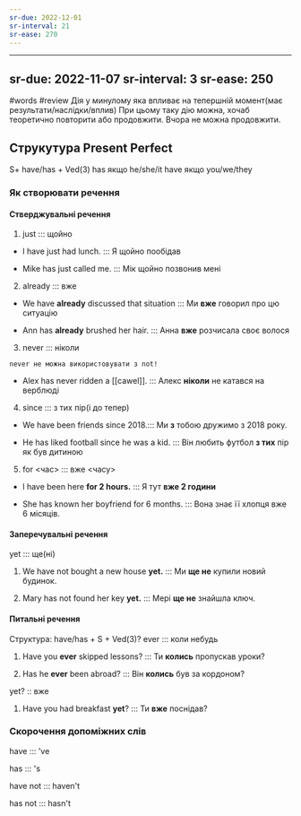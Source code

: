 ```yaml
---
sr-due: 2022-12-01
sr-interval: 21
sr-ease: 270
---
```


---
sr-due: 2022-11-07
sr-interval: 3
sr-ease: 250
---

#words #review
Дія у минулому яка впливає на тепершній момент(має результати/наслідки/вплив)
При цьому таку дію можна, хочаб теоретично повторити або продовжити.
Вчора не можна продовжити.
## Струкутура Present Perfect
S+ have/has + Ved(3)
has якщо he/she/it
have якщо you/we/they
### Як створювати речення

#### Стверджувальні речення
1. just ::: щойно
<!--SR:!2023-01-12,39,260!2022-12-08,4,241-->
-  l have just had lunch. ::: Я щойно пообідав
<!--SR:!2023-01-14,40,261!2022-12-09,4,241-->
- Mike has just called me. ::: Мік щойно позвонив мені
<!--SR:!2022-12-14,7,230!2023-01-10,36,250-->
2. already ::: вже
<!--SR:!2023-01-09,37,250!2023-01-12,39,261-->
- We have **already** discussed that situation ::: Ми **вже** говорил про цю ситуацію
<!--SR:!2023-01-03,31,250!2023-01-14,40,260-->
- Ann has **already** brushed her hair. ::: Анна **вже** розчисала своє волося
<!--SR:!2023-01-10,37,250!2023-01-14,40,261-->
3. never ::: ніколи
<!--SR:!2023-01-14,40,260!2023-01-15,41,261-->
	never не можна використовувати з not!
- Alex has never ridden a [[cawel]]. ::: Алекс **ніколи** не катався на верблюді
<!--SR:!2023-01-01,29,250!2022-12-08,4,241-->
4. since ::: з тих пір(і до тепер)
<!--SR:!2023-01-04,32,250!2023-01-09,37,261-->
-  We have been friends since 2018.::: Ми **з** тобою дружимо з 2018 року.
<!--SR:!2023-01-07,34,250!2023-01-10,38,260-->
-  He has liked football since he was a kid. ::: Він любить футбол **з тих** пір як був дитиною
<!--SR:!2023-01-08,34,250!2022-12-08,4,241-->
5. for <час> ::: вже <часу>
<!--SR:!2023-01-13,39,250!2023-01-08,36,261-->
-  l have been here **for 2 hours.** ::: Я тут **вже 2 години**
<!--SR:!2023-01-06,34,250!2023-01-12,39,261-->
-  She has known her boyfriend for 6 months. ::: Вона знає її хлопця вже 6 місяців.
<!--SR:!2023-01-06,34,250!2023-01-10,38,260-->
#### Заперечувальні речення
yet ::: ще(ні)
<!--SR:!2023-01-14,40,260!2023-01-12,39,260-->
1. We have not bought a new house **yet.** ::: Ми **ще не** купили новий будинок. 
<!--SR:!2023-01-06,33,250!2022-12-08,4,241-->
2. Mary has not found her key **yet.** ::: Мері **ще не** знайшла ключ.
<!--SR:!2023-01-13,39,250!2022-12-31,26,230-->
#### Питальні речення
Структура: have/has + S + Ved(3)?
ever ::: коли небудь
<!--SR:!2022-12-08,4,230!2023-01-15,41,261-->
1. Have you **ever** skipped lessons? ::: Ти **колись** пропускав уроки?
<!--SR:!2023-01-11,37,250!2023-01-12,39,260-->
2. Has he **ever** been abroad? ::: Він **колись** був за кордоном?
<!--SR:!2023-01-08,35,250!2023-01-07,35,261-->
yet? :: вже
<!--SR:!2023-01-12,39,261-->
1. Have you had breakfast **yet**? ::: Ти **вже** поснідав?
<!--SR:!2023-01-07,35,250!2023-01-12,39,260-->
### Скорочення допоміжних слів
have ::: 've
<!--SR:!2023-01-10,38,261!2023-01-15,41,261-->
has ::: 's
<!--SR:!2023-01-06,34,250!2023-01-15,41,261-->
have not ::: haven't
<!--SR:!2023-01-11,37,250!2023-01-10,38,261-->
has not ::: hasn't
<!--SR:!2023-01-06,34,261!2023-03-02,88,281-->

